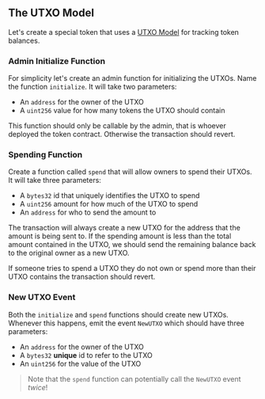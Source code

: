 ## The UTXO Model

Let's create a special token that uses a [UTXO Model](?tab=details&scroll=UTXO%20Model) for tracking token balances. 

### Admin Initialize Function

For simplicity let's create an admin function for initializing the UTXOs. Name the function `initialize`. It will take two parameters:

- An `address` for the owner of the UTXO
- A `uint256` value for how many tokens the UTXO should contain

This function should only be callable by the admin, that is whoever deployed the token contract. Otherwise the transaction should revert.

### Spending Function

Create a function called `spend` that will allow owners to spend their UTXOs. It will take three parameters:

- A `bytes32` id that uniquely identifies the UTXO to spend
- A `uint256` amount for how much of the UTXO to spend
- An `address` for who to send the amount to

The transaction will always create a new UTXO for the address that the amount is being sent to. If the spending amount is less than the total amount contained in the UTXO, we should send the remaining balance back to the original owner as a new UTXO. 

If someone tries to spend a UTXO they do not own or spend more than their UTXO contains the transaction should revert.

### New UTXO Event

Both the `initialize` and `spend` functions should create new UTXOs. Whenever this happens, emit the event `NewUTXO` which should have three parameters:

- An `address` for the owner of the UTXO
- A `bytes32` **unique** id to refer to the UTXO
- An `uint256` for the value of the UTXO

> Note that the `spend` function can potentially call the `NewUTXO` event *twice*! 